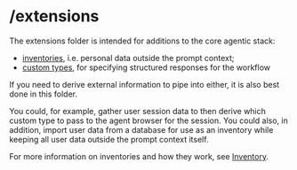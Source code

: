 # /extensions

The extensions folder is intended for additions to the core agentic stack:

- [inventories](../reference/inventory.html), i.e. personal data outside the prompt context;
- [custom types](./types.md), for specifying structured responses for the workflow

If you need to derive external information to pipe into either, it is also best done in this folder.

You could, for example, gather user session data to then derive which custom type to pass to the agent browser for the session. You could also, in addition, import user data from a database for use as an inventory while keeping all user data outside the prompt context itself.

For more information on inventories and how they work, see [Inventory](../reference/inventory.html).